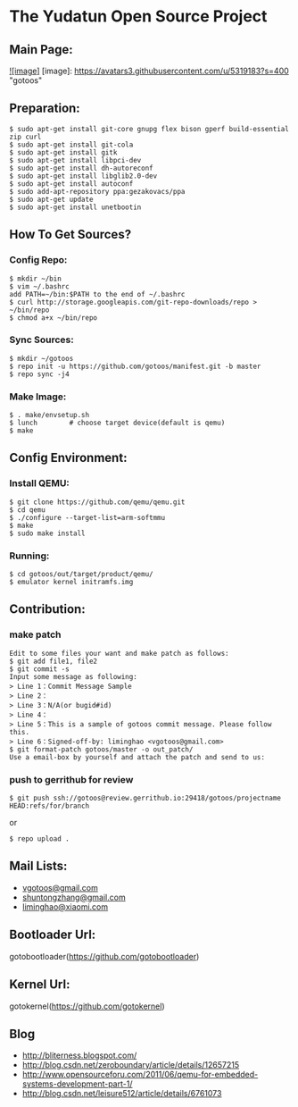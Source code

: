 The Yudatun Open Source Project
================================================================================

Main Page:
--------------------------------------------------------------------------------

[![image]](http://gotoos.strikingly.com)
[image]: https://avatars3.githubusercontent.com/u/5319183?s=400 "gotoos"

Preparation:
--------------------------------------------------------------------------------

```
$ sudo apt-get install git-core gnupg flex bison gperf build-essential zip curl
$ sudo apt-get install git-cola
$ sudo apt-get install gitk
$ sudo apt-get install libpci-dev
$ sudo apt-get install dh-autoreconf
$ sudo apt-get install libglib2.0-dev
$ sudo apt-get install autoconf
$ sudo add-apt-repository ppa:gezakovacs/ppa
$ sudo apt-get update
$ sudo apt-get install unetbootin
```

How To Get Sources?
--------------------------------------------------------------------------------

### Config Repo:

```
$ mkdir ~/bin
$ vim ~/.bashrc
add PATH=~/bin:$PATH to the end of ~/.bashrc
$ curl http://storage.googleapis.com/git-repo-downloads/repo > ~/bin/repo
$ chmod a+x ~/bin/repo
```

### Sync Sources:

```
$ mkdir ~/gotoos
$ repo init -u https://github.com/gotoos/manifest.git -b master
$ repo sync -j4
```

### Make Image:

```
$ . make/envsetup.sh
$ lunch        # choose target device(default is qemu)
$ make
```

Config Environment:
--------------------------------------------------------------------------------

### Install QEMU:

```
$ git clone https://github.com/qemu/qemu.git
$ cd qemu
$ ./configure --target-list=arm-softmmu
$ make
$ sudo make install
```

### Running:

```
$ cd gotoos/out/target/product/qemu/
$ emulator kernel initramfs.img
```

Contribution:
--------------------------------------------------------------------------------

### make patch

```
Edit to some files your want and make patch as follows:
$ git add file1, file2
$ git commit -s
Input some message as following:
> Line 1：Commit Message Sample
> Line 2：
> Line 3：N/A(or bugid#id)
> Line 4：
> Line 5：This is a sample of gotoos commit message. Please follow this.
> Line 6：Signed-off-by: liminghao <vgotoos@gmail.com>
$ git format-patch gotoos/master -o out_patch/
Use a email-box by yourself and attach the patch and send to us:
```

### push to gerrithub for review

```
$ git push ssh://gotoos@review.gerrithub.io:29418/gotoos/projectname HEAD:refs/for/branch
```

or

```
$ repo upload .
```

Mail Lists:
--------------------------------------------------------------------------------
* <vgotoos@gmail.com>
* <shuntongzhang@gmail.com>
* <liminghao@xiaomi.com>

Bootloader Url:
--------------------------------------------------------------------------------
gotobootloader(https://github.com/gotobootloader)

Kernel Url:
--------------------------------------------------------------------------------
gotokernel(https://github.com/gotokernel)

Blog
--------------------------------------------------------------------------------
* http://bliterness.blogspot.com/
* http://blog.csdn.net/zeroboundary/article/details/12657215
* http://www.opensourceforu.com/2011/06/qemu-for-embedded-systems-development-part-1/
* http://blog.csdn.net/leisure512/article/details/6761073